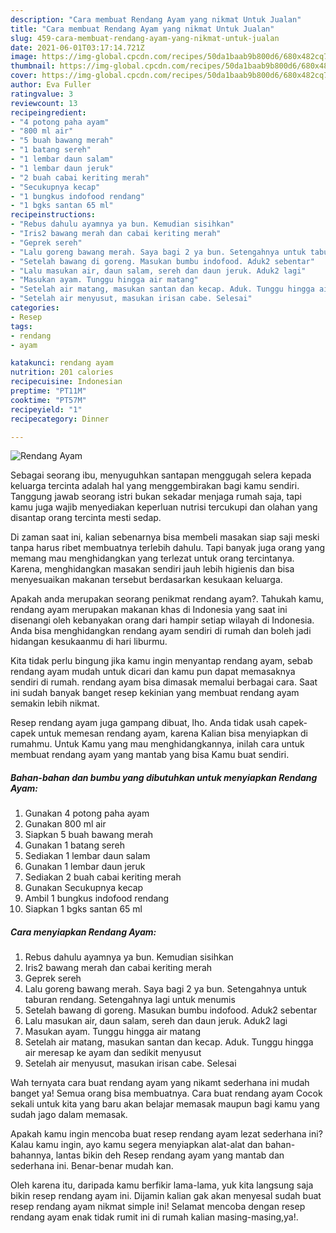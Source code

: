 ```yaml
---
description: "Cara membuat Rendang Ayam yang nikmat Untuk Jualan"
title: "Cara membuat Rendang Ayam yang nikmat Untuk Jualan"
slug: 459-cara-membuat-rendang-ayam-yang-nikmat-untuk-jualan
date: 2021-06-01T03:17:14.721Z
image: https://img-global.cpcdn.com/recipes/50da1baab9b800d6/680x482cq70/rendang-ayam-foto-resep-utama.jpg
thumbnail: https://img-global.cpcdn.com/recipes/50da1baab9b800d6/680x482cq70/rendang-ayam-foto-resep-utama.jpg
cover: https://img-global.cpcdn.com/recipes/50da1baab9b800d6/680x482cq70/rendang-ayam-foto-resep-utama.jpg
author: Eva Fuller
ratingvalue: 3
reviewcount: 13
recipeingredient:
- "4 potong paha ayam"
- "800 ml air"
- "5 buah bawang merah"
- "1 batang sereh"
- "1 lembar daun salam"
- "1 lembar daun jeruk"
- "2 buah cabai keriting merah"
- "Secukupnya kecap"
- "1 bungkus indofood rendang"
- "1 bgks santan 65 ml"
recipeinstructions:
- "Rebus dahulu ayamnya ya bun. Kemudian sisihkan"
- "Iris2 bawang merah dan cabai keriting merah"
- "Geprek sereh"
- "Lalu goreng bawang merah. Saya bagi 2 ya bun. Setengahnya untuk taburan rendang. Setengahnya lagi untuk menumis"
- "Setelah bawang di goreng. Masukan bumbu indofood. Aduk2 sebentar"
- "Lalu masukan air, daun salam, sereh dan daun jeruk. Aduk2 lagi"
- "Masukan ayam. Tunggu hingga air matang"
- "Setelah air matang, masukan santan dan kecap. Aduk. Tunggu hingga air meresap ke ayam dan sedikit menyusut"
- "Setelah air menyusut, masukan irisan cabe. Selesai"
categories:
- Resep
tags:
- rendang
- ayam

katakunci: rendang ayam 
nutrition: 201 calories
recipecuisine: Indonesian
preptime: "PT11M"
cooktime: "PT57M"
recipeyield: "1"
recipecategory: Dinner

---
```



![Rendang Ayam](https://img-global.cpcdn.com/recipes/50da1baab9b800d6/680x482cq70/rendang-ayam-foto-resep-utama.jpg)

Sebagai seorang ibu, menyuguhkan santapan menggugah selera kepada keluarga tercinta adalah hal yang menggembirakan bagi kamu sendiri. Tanggung jawab seorang istri bukan sekadar menjaga rumah saja, tapi kamu juga wajib menyediakan keperluan nutrisi tercukupi dan olahan yang disantap orang tercinta mesti sedap.

Di zaman  saat ini, kalian sebenarnya bisa membeli masakan siap saji meski tanpa harus ribet membuatnya terlebih dahulu. Tapi banyak juga orang yang memang mau menghidangkan yang terlezat untuk orang tercintanya. Karena, menghidangkan masakan sendiri jauh lebih higienis dan bisa menyesuaikan makanan tersebut berdasarkan kesukaan keluarga. 



Apakah anda merupakan seorang penikmat rendang ayam?. Tahukah kamu, rendang ayam merupakan makanan khas di Indonesia yang saat ini disenangi oleh kebanyakan orang dari hampir setiap wilayah di Indonesia. Anda bisa menghidangkan rendang ayam sendiri di rumah dan boleh jadi hidangan kesukaanmu di hari liburmu.

Kita tidak perlu bingung jika kamu ingin menyantap rendang ayam, sebab rendang ayam mudah untuk dicari dan kamu pun dapat memasaknya sendiri di rumah. rendang ayam bisa dimasak memalui berbagai cara. Saat ini sudah banyak banget resep kekinian yang membuat rendang ayam semakin lebih nikmat.

Resep rendang ayam juga gampang dibuat, lho. Anda tidak usah capek-capek untuk memesan rendang ayam, karena Kalian bisa menyiapkan di rumahmu. Untuk Kamu yang mau menghidangkannya, inilah cara untuk membuat rendang ayam yang mantab yang bisa Kamu buat sendiri.

<!--inarticleads1-->

##### Bahan-bahan dan bumbu yang dibutuhkan untuk menyiapkan Rendang Ayam:

1. Gunakan 4 potong paha ayam
1. Gunakan 800 ml air
1. Siapkan 5 buah bawang merah
1. Gunakan 1 batang sereh
1. Sediakan 1 lembar daun salam
1. Gunakan 1 lembar daun jeruk
1. Sediakan 2 buah cabai keriting merah
1. Gunakan Secukupnya kecap
1. Ambil 1 bungkus indofood rendang
1. Siapkan 1 bgks santan 65 ml




<!--inarticleads2-->

##### Cara menyiapkan Rendang Ayam:

1. Rebus dahulu ayamnya ya bun. Kemudian sisihkan
1. Iris2 bawang merah dan cabai keriting merah
1. Geprek sereh
1. Lalu goreng bawang merah. Saya bagi 2 ya bun. Setengahnya untuk taburan rendang. Setengahnya lagi untuk menumis
1. Setelah bawang di goreng. Masukan bumbu indofood. Aduk2 sebentar
1. Lalu masukan air, daun salam, sereh dan daun jeruk. Aduk2 lagi
1. Masukan ayam. Tunggu hingga air matang
1. Setelah air matang, masukan santan dan kecap. Aduk. Tunggu hingga air meresap ke ayam dan sedikit menyusut
1. Setelah air menyusut, masukan irisan cabe. Selesai




Wah ternyata cara buat rendang ayam yang nikamt sederhana ini mudah banget ya! Semua orang bisa membuatnya. Cara buat rendang ayam Cocok sekali untuk kita yang baru akan belajar memasak maupun bagi kamu yang sudah jago dalam memasak.

Apakah kamu ingin mencoba buat resep rendang ayam lezat sederhana ini? Kalau kamu ingin, ayo kamu segera menyiapkan alat-alat dan bahan-bahannya, lantas bikin deh Resep rendang ayam yang mantab dan sederhana ini. Benar-benar mudah kan. 

Oleh karena itu, daripada kamu berfikir lama-lama, yuk kita langsung saja bikin resep rendang ayam ini. Dijamin kalian gak akan menyesal sudah buat resep rendang ayam nikmat simple ini! Selamat mencoba dengan resep rendang ayam enak tidak rumit ini di rumah kalian masing-masing,ya!.

